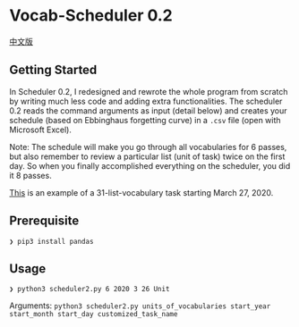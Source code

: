 # Vocab-Scheduler 0.2

[中文版](README.zh-cn.md)

## Getting Started

In Scheduler 0.2, I redesigned and rewrote the whole program from scratch by writing much less code and adding extra functionalities. The scheduler 0.2 reads the command arguments as input (detail below) and creates your schedule (based on Ebbinghaus forgetting curve) in a `.csv` file (open with Microsoft Excel).

Note: The schedule will make you go through all vocabularies for 6 passes, but also remember to review a particular list (unit of task) twice on the first day. So when you finally accomplished everything on the scheduler, you did it 8 passes.  

[This](date_view_31lists(s)_3_27_2020.csv) is an example of a 31-list-vocabulary task starting March 27, 2020.

## Prerequisite

```
❯ pip3 install pandas
```

## Usage

```
❯ python3 scheduler2.py 6 2020 3 26 Unit
```

Arguments: `python3 scheduler2.py units_of_vocabularies start_year start_month start_day customized_task_name`
